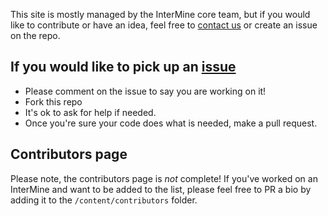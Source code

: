 This site is mostly managed by the InterMine core team, but if you would like to contribute or have an idea, feel free to [contact us](http://intermine.org/contact/) or create an issue on the repo.

## If you would like to pick up an [issue](https://github.com/intermine/intermine-homepage-2017/issues)

- Please comment on the issue to say you are working on it! 
- Fork this repo
- It's ok to ask for help if needed. 
- Once you're sure your code does what is needed, make a pull request.

## Contributors page

Please note, the contributors page is *not* complete! If you've worked on an InterMine and want to be added to the list, please feel free to PR a bio by adding it to the `/content/contributors` folder.
